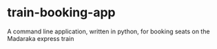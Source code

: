 # train-booking-app
A command line application, written in python, for booking seats on the Madaraka express train
